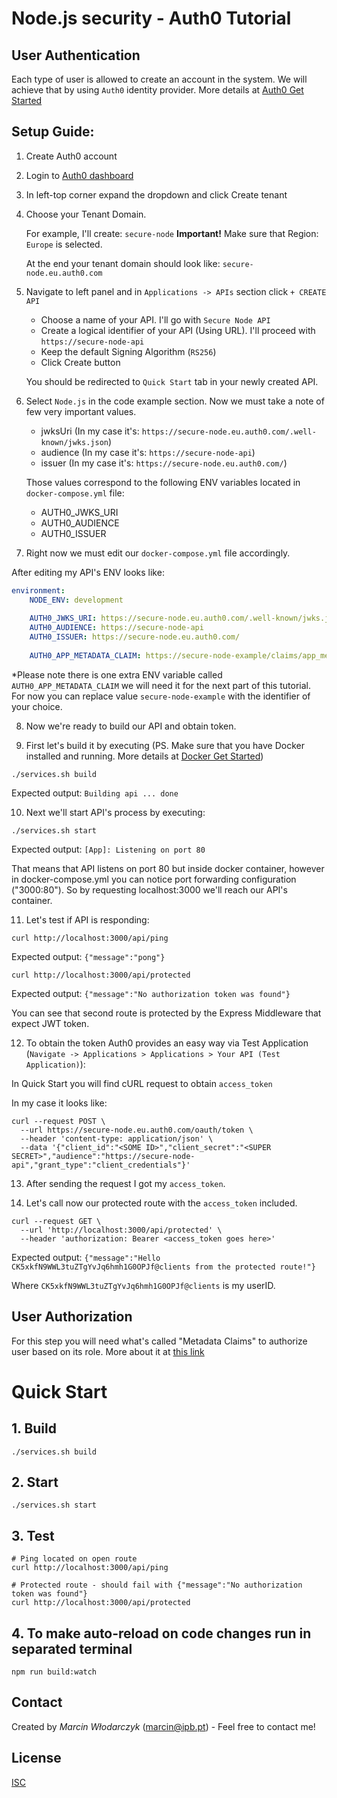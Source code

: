# Node.js security - Auth0 Tutorial

## User Authentication

Each type of user is allowed to create an account in the system. We will achieve that by using `Auth0` identity provider.
More details at [Auth0 Get Started](https://auth0.com/docs/get-started)

## Setup Guide:

1. Create Auth0 account

2. Login to [Auth0 dashboard](https://manage.auth0.com/dashboard)

3. In left-top corner expand the dropdown and click Create tenant

4. Choose your Tenant Domain. 
   
    For example, I'll create: `secure-node`
    **Important!**
    Make sure that Region: `Europe` is selected.

    At the end your tenant domain should look like: `secure-node.eu.auth0.com`

5. Navigate to left panel and in `Applications -> APIs` section click `+ CREATE API`

    - Choose a name of your API. I'll go with `Secure Node API`
    - Create a logical identifier of your API (Using URL). I'll proceed with `https://secure-node-api`
    - Keep the default Signing Algorithm (`RS256`)
    - Click Create button

    You should be redirected to `Quick Start` tab in your newly created API.

6. Select `Node.js` in the code example section. Now we must take a note of few very important values.
   
    - jwksUri (In my case it's: `https://secure-node.eu.auth0.com/.well-known/jwks.json`)
    - audience (In my case it's: `https://secure-node-api`)
    - issuer (In my case it's: `https://secure-node.eu.auth0.com/`)

    Those values correspond to the following ENV variables located in `docker-compose.yml` file:
    
    - AUTH0_JWKS_URI
    - AUTH0_AUDIENCE
    - AUTH0_ISSUER

7. Right now we must edit our `docker-compose.yml` file accordingly.

After editing my API's ENV looks like:

```yml
environment:
    NODE_ENV: development
    
    AUTH0_JWKS_URI: https://secure-node.eu.auth0.com/.well-known/jwks.json
    AUTH0_AUDIENCE: https://secure-node-api
    AUTH0_ISSUER: https://secure-node.eu.auth0.com/
    
    AUTH0_APP_METADATA_CLAIM: https://secure-node-example/claims/app_metadata
```

*Please note there is one extra ENV variable called `AUTH0_APP_METADATA_CLAIM` we will need it for the next part of this tutorial. For now you can replace value `secure-node-example` with the identifier of your choice. 

8. Now we're ready to build our API and obtain token.

9. First let's build it by executing (PS. Make sure that you have Docker installed and running. More details at [Docker Get Started](https://www.docker.com/get-started)) 
```
./services.sh build
```
Expected output: `Building api ... done`

10. Next we'll start API's process by executing:
```
./services.sh start
```
Expected output: `[App]: Listening on port 80`

That means that API listens on port 80 but inside docker container, however in docker-compose.yml you can notice port forwarding configuration ("3000:80"). So by requesting localhost:3000 we'll reach our API's container.

11. Let's test if API is responding:

```
curl http://localhost:3000/api/ping
```
Expected output: `{"message":"pong"}` 

```
curl http://localhost:3000/api/protected
```
Expected output: `{"message":"No authorization token was found"}`

You can see that second route is protected by the Express Middleware that expect JWT token.

12. To obtain the token Auth0 provides an easy way via Test Application (`Navigate -> Applications > Applications > Your API (Test Application)`):

In Quick Start you will find cURL request to obtain `access_token`

In my case it looks like:
```
curl --request POST \
  --url https://secure-node.eu.auth0.com/oauth/token \
  --header 'content-type: application/json' \
  --data '{"client_id":"<SOME ID>","client_secret":"<SUPER SECRET>","audience":"https://secure-node-api","grant_type":"client_credentials"}'
```

13. After sending the request I got my `access_token`.

14. Let's call now our protected route with the `access_token` included.
```
curl --request GET \
  --url 'http://localhost:3000/api/protected' \
  --header 'authorization: Bearer <access_token goes here>'
```
Expected output: `{"message":"Hello CK5xkfN9WWL3tuZTgYvJq6hmh1G0OPJf@clients from the protected route!"}`

Where `CK5xkfN9WWL3tuZTgYvJq6hmh1G0OPJf@clients` is my userID.


## User Authorization

For this step you will need what's called "Metadata Claims" to authorize user based on its role.
More about it at [this link](https://auth0.com/docs/scopes/sample-use-cases-scopes-and-claims#add-custom-claims-to-a-token)

# Quick Start

## 1. Build

```
./services.sh build
```

## 2. Start

```
./services.sh start
```

## 3. Test

```
# Ping located on open route
curl http://localhost:3000/api/ping

# Protected route - should fail with {"message":"No authorization token was found"}
curl http://localhost:3000/api/protected
```

## 4. To make auto-reload on code changes run in separated terminal
```
npm run build:watch
```

## Contact
Created by *Marcin Włodarczyk* ([marcin@ipb.pt](mailto:marcin@ipb.pt)) - Feel free to contact me!

## License
[ISC](https://opensource.org/licenses/ISC)
